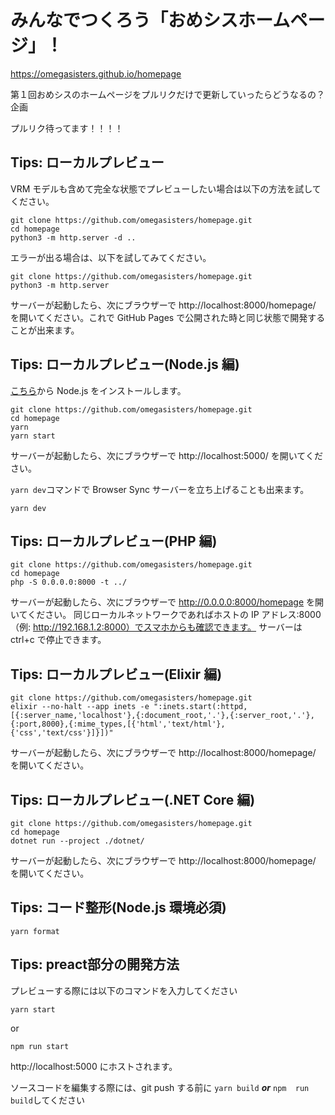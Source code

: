 # みんなでつくろう「おめシスホームページ」！

https://omegasisters.github.io/homepage

第１回おめシスのホームページをプルリクだけで更新していったらどうなるの？企画

プルリク待ってます！！！！

## Tips: ローカルプレビュー

VRM モデルも含めて完全な状態でプレビューしたい場合は以下の方法を試してください。

```
git clone https://github.com/omegasisters/homepage.git
cd homepage
python3 -m http.server -d ..
```

エラーが出る場合は、以下を試してみてください。

```
git clone https://github.com/omegasisters/homepage.git
python3 -m http.server
```

サーバーが起動したら、次にブラウザーで http://localhost:8000/homepage/ を開いてください。これで GitHub Pages で公開された時と同じ状態で開発することが出来ます。

## Tips: ローカルプレビュー(Node.js 編)

[こちら](https://nodejs.org/ja/download/)から Node.js をインストールします。

```
git clone https://github.com/omegasisters/homepage.git
cd homepage
yarn
yarn start
```

サーバーが起動したら、次にブラウザーで http://localhost:5000/ を開いてください。

`yarn dev`コマンドで Browser Sync サーバーを立ち上げることも出来ます。

```
yarn dev
```

## Tips: ローカルプレビュー(PHP 編)

```
git clone https://github.com/omegasisters/homepage.git
cd homepage
php -S 0.0.0.0:8000 -t ../
```

サーバーが起動したら、次にブラウザーで http://0.0.0.0:8000/homepage を開いてください。
同じローカルネットワークであればホストの IP アドレス:8000（例: http://192.168.1.2:8000）でスマホからも確認できます。
サーバーは ctrl+c で停止できます。

## Tips: ローカルプレビュー(Elixir 編)

```
git clone https://github.com/omegasisters/homepage.git
elixir --no-halt --app inets -e ":inets.start(:httpd,[{:server_name,'localhost'},{:document_root,'.'},{:server_root,'.'},{:port,8000},{:mime_types,[{'html','text/html'},{'css','text/css'}]}])"
```

サーバーが起動したら、次にブラウザーで http://localhost:8000/homepage/ を開いてください。

## Tips: ローカルプレビュー(.NET Core 編)

```
git clone https://github.com/omegasisters/homepage.git
cd homepage
dotnet run --project ./dotnet/
```

サーバーが起動したら、次にブラウザーで http://localhost:8000/homepage/ を開いてください。

## Tips: コード整形(Node.js 環境必須)

```
yarn format
```

## Tips: preact部分の開発方法
プレビューする際には以下のコマンドを入力してください
```
yarn start
```
or
```
npm run start
```
http://localhost:5000 にホストされます。

ソースコードを編集する際には、git push する前に ```yarn build``` ***or*** ```npm  run build```してください
